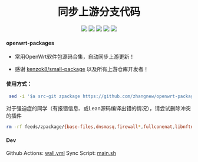 <div align="center">
<h1 align="center">同步上游分支代码</h1>
<img src="https://img.shields.io/github/issues/zhangnew/openwrt-packages?color=green">
<img src="https://img.shields.io/github/stars/zhangnew/openwrt-packages?color=yellow">
<img src="https://img.shields.io/github/forks/zhangnew/openwrt-packages?color=orange">
<img src="https://img.shields.io/github/license/zhangnew/openwrt-packages?color=ff69b4">
<img src="https://img.shields.io/github/languages/code-size/zhangnew/openwrt-packages?color=blueviolet">
</div>


#### openwrt-packages

*  常用OpenWrt软件包源码合集，自动同步上游更新！

*  感谢 [kenzok8/small-package](https://github.com/kenzok8/small-package) 以及所有上游仓库开发者！

#### 使用方式：

```bash
 sed -i '$a src-git zpackage https://github.com/zhangnew/openwrt-packages' feeds.conf.default
```
对于强迫症的同学（有报错信息、或Lean源码编译出错的情况），请尝试删除冲突的插件

```bash
rm -rf feeds/zpackage/{base-files,dnsmasq,firewall*,fullconenat,libnftnl,nftables,ppp,opkg,ucl,upx,vsftpd*,miniupnpd-iptables,wireless-regdb}
```

#### Dev

Github Actions: [wall.yml](.github/workflows/wall.yml)
Sync Script: [main.sh](.github/diy/main.sh)
